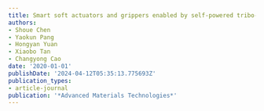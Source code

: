 ```yaml
---
title: Smart soft actuators and grippers enabled by self-powered tribo-skins
authors:
- Shoue Chen
- Yaokun Pang
- Hongyan Yuan
- Xiaobo Tan
- Changyong Cao
date: '2020-01-01'
publishDate: '2024-04-12T05:35:13.775693Z'
publication_types:
- article-journal
publication: '*Advanced Materials Technologies*'
---
```

